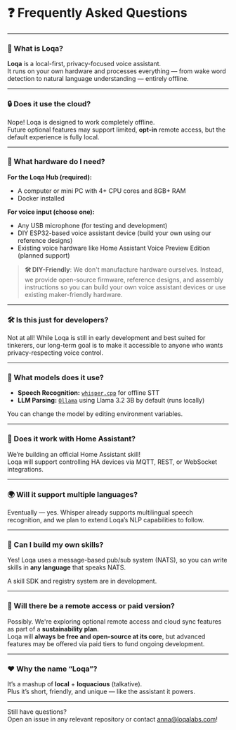 # ❓ Frequently Asked Questions

---

### 🤔 What is Loqa?

**Loqa** is a local-first, privacy-focused voice assistant.  
It runs on your own hardware and processes everything — from wake word detection to natural language understanding — entirely offline.

---

### 🔒 Does it use the cloud?

Nope! Loqa is designed to work completely offline.  
Future optional features may support limited, **opt-in** remote access, but the default experience is fully local.

---

### 🎤 What hardware do I need?

**For the Loqa Hub (required):**
- A computer or mini PC with 4+ CPU cores and 8GB+ RAM
- Docker installed

**For voice input (choose one):**
- Any USB microphone (for testing and development)
- DIY ESP32-based voice assistant device (build your own using our reference designs)
- Existing voice hardware like Home Assistant Voice Preview Edition (planned support)

> **🛠️ DIY-Friendly**: We don't manufacture hardware ourselves. Instead, we provide open-source firmware, reference designs, and assembly instructions so you can build your own voice assistant devices or use existing maker-friendly hardware.

---

### 🛠 Is this just for developers?

Not at all! While Loqa is still in early development and best suited for tinkerers, our long-term goal is to make it accessible to anyone who wants privacy-respecting voice control.

---

### 🧠 What models does it use?

- **Speech Recognition:** [`whisper.cpp`](https://github.com/ggerganov/whisper.cpp) for offline STT
- **LLM Parsing:** [`Ollama`](https://ollama.com) using Llama 3.2 3B by default (runs locally)

You can change the model by editing environment variables.

---

### 🔌 Does it work with Home Assistant?

We’re building an official Home Assistant skill!  
Loqa will support controlling HA devices via MQTT, REST, or WebSocket integrations.

---

### 🌍 Will it support multiple languages?

Eventually — yes. Whisper already supports multilingual speech recognition, and we plan to extend Loqa’s NLP capabilities to follow.

---

### 🧩 Can I build my own skills?

Yes! Loqa uses a message-based pub/sub system (NATS), so you can write skills in **any language** that speaks NATS.

A skill SDK and registry system are in development.

---

### 📡 Will there be a remote access or paid version?

Possibly. We're exploring optional remote access and cloud sync features as part of a **sustainability plan**.  
Loqa will **always be free and open-source at its core**, but advanced features may be offered via paid tiers to fund ongoing development.

---

### ❤️ Why the name “Loqa”?

It’s a mashup of **local** + **loquacious** (talkative).  
Plus it’s short, friendly, and unique — like the assistant it powers.

---

Still have questions?  
Open an issue in any relevant repository or contact anna@loqalabs.com!